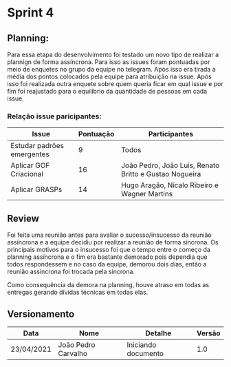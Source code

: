 # Sprint 4

## Planning:

Para essa etapa do desenvolvimento foi testado um novo tipo de realizar a plannign de forma assíncrona. Para isso as issues foram pontuadas por meio de enquetes no grupo da equipe no telegram. Após isso era tirada a média dos pontos colocados pela equipe para atribuição na issue. Após isso foi realizada outra enquete sobre quem queria ficar em qual issue e por fim foi reajustado para o equilibrio da quantidade de pessoas em cada issue. 

### Relação issue paricipantes:

|Issue|Pontuação|Participantes|
|---|---|---|
|Estudar padrões emergentes|9|Todos|
|Aplicar GOF Criacional|16|João Pedro, João Luis, Renato Britto e Gustao Nogueira|
|Aplicar GRASPs|14|Hugo Aragão, Nícalo Ribeiro e Wagner Martins|

## Review

Foi feita uma reunião antes para avaliar o sucesso/insucesso da reunião assíncrona e a equipe decidiu por realizar a reunião de forma síncrona. Os principais motivos para o insucesso foi que o tempo entre o começo da planning assíncrona e o fim era bastante demorado pois dependia que todos respondessem e no caso da equipe, demorou dois dias, então a reunião assíncrona foi trocada pela síncrona.

Como consequência da demora na planning, houve atraso em todas as entregas gerando dívidas técnicas em todas elas.

## Versionamento

|Data|Nome|Detalhe|Versão|
|---|---|---|---|
|23/04/2021|João Pedro Carvalho|Iniciando documento|1.0|